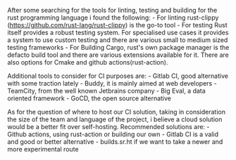After some searching for the tools for linting, testing and building for the
rust programming language i found the following:
    - For linting rust-clippy (https://github.com/rust-lang/rust-clippy) is
    the go-to tool
    - For testing Rust itself provides a robust testing system. For
    specialised use cases it provides a system to use custom testing and
    there are various small to medium sized testing frameworks
    - For Building Cargo, rust's own package manager is the defacto build
    tool and there are various extensions available for it. There are also
    options for Cmake and github actions(rust-action).

Additional tools to consider for CI purposes are:
    - Gitlab CI, good alternative with some traction lately
    - Buddy, it is mainly aimed at web developers
    - TeamCity, from the well known Jetbrains company
    - Big Eval, a data oriented framework
    - GoCD, the open source alternative

As for the question of where to host our CI solution, taking in consideration
the size of the team and language of the project, i believe a cloud solution
would be a better fit over self-hosting. Recommended solutions are:
    - Github actions, using rust-action or building our own
    - Gitlab CI is a valid and good or better alternative
    - builds.sr.ht if we want to take a newer and more experimental route

